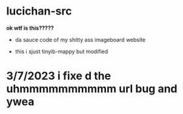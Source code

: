 # lucichan-src
**ok wtf is this?????**

+ da sauce code of my shitty ass imageboard website

+ this i sjust tinyib-mappy but modified

# 3/7/2023 i fixe d the uhmmmmmmmmmm url bug and ywea
